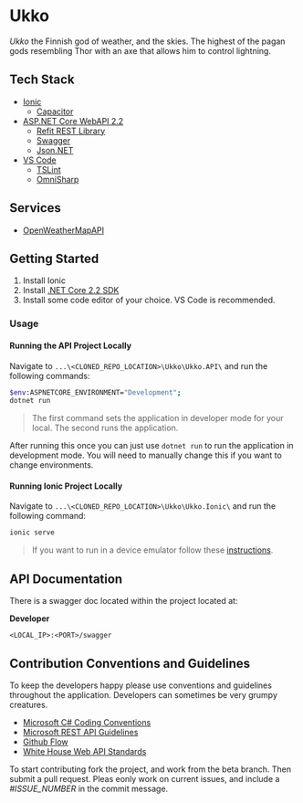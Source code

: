 # Ukko

*Ukko* the Finnish god of weather, and the skies. The highest of the pagan gods resembling Thor with an axe that allows him to control lightning.

## Tech Stack

* [Ionic](https://ionicframework.com/)
    * [Capacitor](https://capacitor.ionicframework.com/)
* [ASP.NET Core WebAPI 2.2](https://github.com/aspnet/Home)
    * [Refit REST Library](https://github.com/reactiveui/refit)
    * [Swagger](https://github.com/domaindrivendev/Swashbuckle.AspNetCore)
    * [Json.NET](https://www.newtonsoft.com/json)
* [VS Code](https://code.visualstudio.com/download)
    * [TSLint](https://marketplace.visualstudio.com/items?itemName=ms-vscode.vscode-typescript-tslint-plugin)
    * [OmniSharp](https://marketplace.visualstudio.com/items?itemName=ms-vscode.csharp)

## Services

* [OpenWeatherMapAPI](https://openweathermap.org/api)

## Getting Started

1. Install Ionic
2. Install [.NET Core 2.2 SDK](https://dotnet.microsoft.com/download/thank-you/dotnet-sdk-2.2.103-windows-x64-installer)
3. Install some code editor of your choice. VS Code is recommended.

### Usage

#### Running the API Project Locally
Navigate to `...\<CLONED_REPO_LOCATION>\Ukko\Ukko.API\` and run the following commands:

```bash
$env:ASPNETCORE_ENVIRONMENT="Development";
dotnet run
```

> The first command sets the application in developer mode for your local. The second runs the application.

After running this once you can just use `dotnet run` to run the application in development mode. You will need to manually change this if you want to change environments.

#### Running Ionic Project Locally
Navigate to `...\<CLONED_REPO_LOCATION>\Ukko\Ukko.Ionic\` and run the following command:

```bash
ionic serve
```
> If you want to run in a device emulator follow these [instructions](https://cordova.apache.org/docs/en/8.x/guide/platforms/android/).

## API Documentation

There is a swagger doc located within the project located at:

**Developer**

```url
<LOCAL_IP>:<PORT>/swagger
```

## Contribution Conventions and Guidelines

To keep the developers happy please use conventions and guidelines throughout the application. Developers can sometimes be very grumpy creatures.

* [Microsoft C# Coding Conventions](https://docs.microsoft.com/en-us/dotnet/csharp/programming-guide/inside-a-program/coding-conventions)
* [Microsoft REST API Guidelines](https://github.com/Microsoft/api-guidelines/blob/vNext/CONTRIBUTING.md)
* [Github Flow](https://guides.github.com/introduction/flow/)
* [White House Web API Standards](https://github.com/WhiteHouse/api-standards/blob/master/README.md)

To start contributing fork the project, and work from the beta branch. Then submit a pull request. Pleas eonly work on current issues, and include a *#ISSUE_NUMBER* in the commit message.
